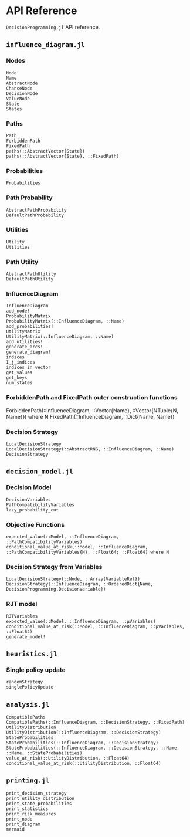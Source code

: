 # API Reference
`DecisionProgramming.jl` API reference.

## `influence_diagram.jl`
### Nodes
```@docs
Node
Name
AbstractNode
ChanceNode
DecisionNode
ValueNode
State
States
```

### Paths
```@docs
Path
ForbiddenPath
FixedPath
paths(::AbstractVector{State})
paths(::AbstractVector{State}, ::FixedPath)
```

### Probabilities
```@docs
Probabilities
```

### Path Probability
```@docs
AbstractPathProbability
DefaultPathProbability
```

### Utilities
```@docs
Utility
Utilities
```

### Path Utility
```@docs
AbstractPathUtility
DefaultPathUtility
```

### InfluenceDiagram
```@docs
InfluenceDiagram
add_node!
ProbabilityMatrix
ProbabilityMatrix(::InfluenceDiagram, ::Name)
add_probabilities!
UtilityMatrix
UtilityMatrix(::InfluenceDiagram, ::Name)
add_utilities!
generate_arcs!
generate_diagram!
indices
I_j_indices
indices_in_vector
get_values
get_keys
num_states
```

### ForbiddenPath and FixedPath outer construction functions
ForbiddenPath(::InfluenceDiagram, ::Vector{Name}, ::Vector{NTuple{N, Name}}) where N
FixedPath(::InfluenceDiagram, ::Dict{Name, Name})

### Decision Strategy
```@docs
LocalDecisionStrategy
LocalDecisionStrategy(::AbstractRNG, ::InfluenceDiagram, ::Name)
DecisionStrategy
```

## `decision_model.jl`
### Decision Model
```@docs
DecisionVariables
PathCompatibilityVariables
lazy_probability_cut
```

### Objective Functions
```@docs
expected_value(::Model, ::InfluenceDiagram, ::PathCompatibilityVariables)
conditional_value_at_risk(::Model, ::InfluenceDiagram, ::PathCompatibilityVariables{N}, ::Float64; ::Float64) where N
```

### Decision Strategy from Variables
```@docs
LocalDecisionStrategy(::Node, ::Array{VariableRef})
DecisionStrategy(::InfluenceDiagram, ::OrderedDict{Name, DecisionProgramming.DecisionVariable})
```

### RJT model
```@docs
RJTVariables
expected_value(::Model, ::InfluenceDiagram, ::μVariables)
conditional_value_at_risk(::Model, ::InfluenceDiagram, ::μVariables, ::Float64)
generate_model!
```

## `heuristics.jl`
### Single policy update
```@docs
randomStrategy
singlePolicyUpdate
```

## `analysis.jl`
```@docs
CompatiblePaths
CompatiblePaths(::InfluenceDiagram, ::DecisionStrategy, ::FixedPath)
UtilityDistribution
UtilityDistribution(::InfluenceDiagram, ::DecisionStrategy)
StateProbabilities
StateProbabilities(::InfluenceDiagram, ::DecisionStrategy)
StateProbabilities(::InfluenceDiagram, ::DecisionStrategy, ::Name, ::Name, ::StateProbabilities)
value_at_risk(::UtilityDistribution, ::Float64)
conditional_value_at_risk(::UtilityDistribution, ::Float64)
```

## `printing.jl`
```@docs
print_decision_strategy
print_utility_distribution
print_state_probabilities
print_statistics
print_risk_measures
print_node
print_diagram
mermaid
```

